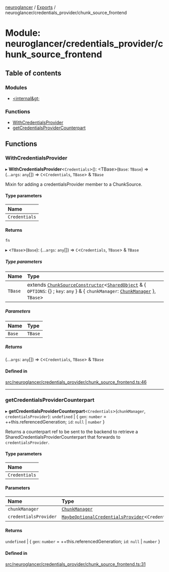 [neuroglancer](../README.md) / [Exports](../modules.md) / neuroglancer/credentials\_provider/chunk\_source\_frontend

# Module: neuroglancer/credentials\_provider/chunk\_source\_frontend

## Table of contents

### Modules

- [&lt;internal\&gt;](neuroglancer_credentials_provider_chunk_source_frontend._internal_.md)

### Functions

- [WithCredentialsProvider](neuroglancer_credentials_provider_chunk_source_frontend.md#withcredentialsprovider)
- [getCredentialsProviderCounterpart](neuroglancer_credentials_provider_chunk_source_frontend.md#getcredentialsprovidercounterpart)

## Functions

### WithCredentialsProvider

▸ **WithCredentialsProvider**<`Credentials`\>(): <TBase\>(`Base`: `TBase`) => (...`args`: `any`[]) => `C`<`Credentials`, `TBase`\> & `TBase`

Mixin for adding a credentialsProvider member to a ChunkSource.

#### Type parameters

| Name |
| :------ |
| `Credentials` |

#### Returns

`fn`

▸ <`TBase`\>(`Base`): (...`args`: `any`[]) => `C`<`Credentials`, `TBase`\> & `TBase`

##### Type parameters

| Name | Type |
| :------ | :------ |
| `TBase` | extends [`ChunkSourceConstructor`](../interfaces/neuroglancer_chunk_manager_frontend.ChunkSourceConstructor.md)<[`SharedObject`](../classes/neuroglancer_worker_rpc.SharedObject.md) & { `OPTIONS`: {} ; `key`: `any`  } & { `chunkManager`: [`ChunkManager`](../classes/neuroglancer_chunk_manager_frontend.ChunkManager.md)  }, `TBase`\> |

##### Parameters

| Name | Type |
| :------ | :------ |
| `Base` | `TBase` |

##### Returns

(...`args`: `any`[]) => `C`<`Credentials`, `TBase`\> & `TBase`

#### Defined in

[src/neuroglancer/credentials_provider/chunk_source_frontend.ts:46](https://github.com/ActiveBrainAtlas2/neuroglancer/blob/91617476/src/neuroglancer/credentials_provider/chunk_source_frontend.ts#L46)

___

### getCredentialsProviderCounterpart

▸ **getCredentialsProviderCounterpart**<`Credentials`\>(`chunkManager`, `credentialsProvider`): `undefined` \| { `gen`: `number` = ++this.referencedGeneration; `id`: ``null`` \| `number`  }

Returns a counterpart ref to be sent to the backend to retrieve a
SharedCredentialsProviderCounterpart that forwards to `credentialsProvider`.

#### Type parameters

| Name |
| :------ |
| `Credentials` |

#### Parameters

| Name | Type |
| :------ | :------ |
| `chunkManager` | [`ChunkManager`](../classes/neuroglancer_chunk_manager_frontend.ChunkManager.md) |
| `credentialsProvider` | [`MaybeOptionalCredentialsProvider`](neuroglancer_credentials_provider.md#maybeoptionalcredentialsprovider)<`Credentials`\> |

#### Returns

`undefined` \| { `gen`: `number` = ++this.referencedGeneration; `id`: ``null`` \| `number`  }

#### Defined in

[src/neuroglancer/credentials_provider/chunk_source_frontend.ts:31](https://github.com/ActiveBrainAtlas2/neuroglancer/blob/91617476/src/neuroglancer/credentials_provider/chunk_source_frontend.ts#L31)
